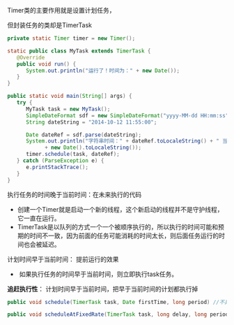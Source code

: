 

Timer类的主要作用就是设置计划任务，

但封装任务的类却是TimerTask



```java
private static Timer timer = new Timer();

static public class MyTask extends TimerTask {
   @Override
   public void run() {
      System.out.println("运行了！时间为：" + new Date());
   }
}

public static void main(String[] args) {
   try {
      MyTask task = new MyTask();
      SimpleDateFormat sdf = new SimpleDateFormat("yyyy-MM-dd HH:mm:ss");
      String dateString = "2014-10-12 11:55:00";

      Date dateRef = sdf.parse(dateString);
      System.out.println("字符串时间：" + dateRef.toLocaleString() + " 当前时间："
            + new Date().toLocaleString());
      timer.schedule(task, dateRef);
   } catch (ParseException e) {
      e.printStackTrace();
   }
}
```



执行任务的时间晚于当前时间：在未来执行的代码

- ​	创建一个Timer就是启动一个新的线程，这个新启动的线程并不是守护线程，它一直在运行。
- ​	TimerTask是以队列的方式一个一个被顺序执行的，所以执行的时间可能和预期的时间不一致，因为前面的任务可能消耗的时间太长，则后面任务运行的时间也会被延迟。



计划时间早于当前时间： 提前运行的效果

- ​	如果执行任务的时间早于当前时间，则立即执行task任务。



**追赶执行性**： 计划时间早于当前时间，把早于当前时间的计划都执行掉

```java
public void schedule(TimerTask task, Date firstTime, long period) //不具有追赶执行性
```





```java
public void scheduleAtFixedRate(TimerTask task, long delay, long period) // 具有追赶执行性
```